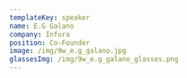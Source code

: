 ```yaml
---
templateKey: speaker
name: E.G Galano
company: Infura
position: Co-Founder
image: /img/9w_e.g_galano.jpg
glassesImg: /img/9w_e.g_galano_glasses.png
---
```


